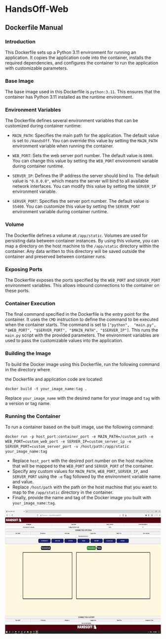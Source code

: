 # HandsOff-Web

## Dockerfile Manual

### Introduction
This Dockerfile sets up a Python 3.11 environment for running an application. It copies the application code into the container, installs the required dependencies, and configures the container to run the application      with customizable parameters.

### Base Image
The base image used in this Dockerfile is `python:3.11`. This ensures that the container has Python 3.11 installed as the runtime environment.

### Environment Variables
The Dockerfile defines several environment variables that can be customized during container runtime:

- `MAIN_PATH`: Specifies the main path for the application. The default value is set to `/HandsOff`. You can override this value by setting the `MAIN_PATH` environment variable when running the container.

- `WEB_PORT`: Sets the web server port number. The default value is `8000`. You can change this value by setting the `WEB_PORT` environment variable during container runtime.

- `SERVER_IP`: Defines the IP address the server should bind to. The default value is `"0.0.0.0"`, which means the server will bind to all available network interfaces. You can modify this value by setting the 
`SERVER_IP` environment variable.

- `SERVER_PORT`: Specifies the server port number. The default value is `55400`. You can customize this value by setting the `SERVER_PORT` environment variable during container runtime.

### Volume
The Dockerfile defines a volume at `/app/static`. Volumes are used for persisting data between container instances. By using this volume, you can map a directory on the host machine to the `/app/static` directory 
within the container. Any data written to this directory will be saved outside the container and preserved between container runs.

### Exposing Ports
The Dockerfile exposes the ports specified by the `WEB_PORT` and `SERVER_PORT` environment variables. This allows inbound connections to the container on these ports.

### Container Execution
The final command specified in the Dockerfile is the entry point for the container. It uses the `CMD` instruction to define the command to be executed when the container starts. The command is set to `["python", 
"main.py", "$WEB_PORT", "$SERVER_PORT", "$MAIN_PATH", "$SERVER_IP"]`. This runs the `main.py` script with the provided parameters. The environment variables are used to pass the customizable values into the 
application.

### Building the Image
To build the Docker image using this Dockerfile, run the following command in the directory where

the Dockerfile and application code are located:
```
docker build -t your_image_name:tag .
```
Replace `your_image_name` with the desired name for your image and `tag` with a version or tag name.

### Running the Container
To run a container based on the built image, use the following command:
```
docker run -p host_port:container_port -e MAIN_PATH=/custom_path -e WEB_PORT=custom_web_port -e SERVER_IP=custom_server_ip -e SERVER_PORT=custom_server_port -v /host/path:/app/static your_image_name:tag
```
- Replace `host_port` with the desired port number on the host machine that will be mapped to the `WEB_PORT` and `SERVER_PORT` of the container.
- Specify any custom values for `MAIN_PATH`, `WEB_PORT`, `SERVER_IP`, and `SERVER_PORT` using the `-e` flag followed by the environment variable name and value.
- Replace `/host/path` with the path on the host machine that you want to map to the `/app/static` directory in the container.
- Finally, provide the name and tag of the Docker image you built with `your_image_name:tag`.


<img src="https://github.com/GShwartz/HandsOff-WEB/blob/main/src/01-startup.JPG?raw=true" alt="Startup" width="600" height="400">
